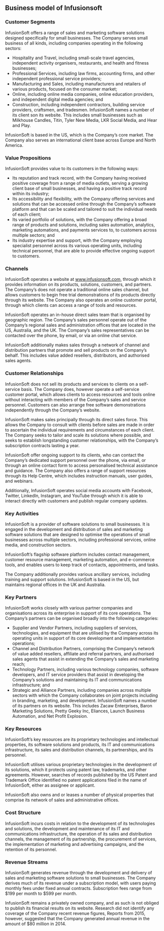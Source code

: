 Business model of Infusionsoft
------------------------------

 ### Customer Segments

 InfusionSoft offers a range of sales and marketing software solutions designed specifically for small businesses. The Company serves small business of all kinds, including companies operating in the following sectors:

  * Hospitality and Travel, including small-scale travel agencies, independent activity organisers, restaurants, and health and fitness businesses;
 * Professional Services, including law firms, accounting firms, and other independent professional service providers;
 * Manufacturing and Sales, including manufacturers and retailers of various products, focused on the consumer market;
 * Online, including online media companies, online education providers, and independent digital media agencies; and
 * Construction, including independent contractors, building service providers, craftsmen, and tradesmen.
  InfusionSoft names a number of its client son its website. This includes small businesses such as Milkhouse Candles, Titin, Tyler New Media, LKR Social Media, and Hear and Play.

 InfusionSoft is based in the US, which is the Company’s core market. The Company also serves an international client base across Europe and North America.

 ### Value Propositions

 InfusionSoft provides value to its customers in the following ways:

  * Its reputation and track record, with the Company having received positive coverage from a range of media outlets, serving a growing client base of small businesses, and having a positive track record within its industry;
 * Its accessibility and flexibility, with the Company offering services and solutions that can be accessed online through the Company’s software platform and that can be scaled and tailored to suit the individual needs of each client;
 * Its varied portfolio of solutions, with the Company offering a broad range of products and solutions, including sales automation, analytics, marketing automations, and payments services to, to customers across multiple sectors; and
 * Its industry expertise and support, with the Company employing specialist personnel across its various operating units, including technical personnel, that are able to provide effective ongoing support to customers.
  ### Channels

 InfusionSoft operates a website at www.infusionsoft.com, through which it provides information on its products, solutions, customers, and partners. The Company’s does not operate a traditional online sales channel, but allows customers to begin free trial demonstrations of its products directly through its website. The Company also operates an online customer portal, through which clients can access a range of tools and resources.

 InfusionSoft operates an in-house direct sales team that is organised by geographic region. The Company’s sales personnel operate out of the Company’s regional sales and administration offices that are located in the US, Australia, and the UK. The Company’s sales representatives can be contacted over the phone, by email, or via an online chat service.

 InfusionSoft additionally makes sales through a network of channel and distribution partners that promote and sell products on the Company’s behalf. This includes value added resellers, distributors, and authorised sales agents.

 ### Customer Relationships

 InfusionSoft does not sell its products and services to clients on a self-service basis. The Company does, however operate a self-service customer portal, which allows clients to access resources and tools online without interacting with members of the Company’s sales and service personnel. Customers can also arrange free software demonstrations independently through the Company’s website.

 InfusionSoft makes sales principally through its direct sales force. This allows the Company to consult with clients before sales are made in order to ascertain the individual requirements and circumstances of each client. The Company seeks to tailor and scale its solutions where possible, and seeks to establish longstanding customer relationships, with the Company’s subscription contracts lasting a year.

 InfusionSoft offer ongoing support to its clients, who can contact the Company’s dedicated support personnel over the phone, via email, or through an online contact form to access personalised technical assistance and guidance. The Company also offers a range of support resources through its Help Centre, which includes instruction manuals, user guides, and webinars.

 Additionally, InfusionSoft operates social media accounts with Facebook, Twitter, LinkedIn, Instagram, and YouTube through which it is able to interact directly with customers and publish regular company updates.

 ### Key Activities

 InfusionSoft is a provider of software solutions to small businesses. It is engaged in the development and distribution of sales and marketing software solutions that are designed to optimise the operations of small businesses across multiple sectors, including professional services, online media, and construction sectors.

 InfusionSoft’s flagship software platform includes contact management, customer resource management, marketing automation, and e-commerce tools, and enables users to keep track of contacts, appointments, and tasks.

 The Company additionally provides various ancillary services, including training and support solutions. InfusionSoft is based in the US, but maintains regional offices in the UK and Australia.

 ### Key Partners

 InfusionSoft works closely with various partner companies and organisations across its enterprise in support of its core operations. The Company’s partners can be organised broadly into the following categories:

  * Supplier and Vendor Partners, including suppliers of services, technologies, and equipment that are utilised by the Company across its operating units in support of its core development and implementation operations;
 * Channel and Distribution Partners, comprising the Company’s network of value added resellers, affiliate and referral partners, and authorised sales agents that assist in extending the Company’s sales and marketing reach;
 * Technology Partners, including various technology companies, software developers, and IT service providers that assist in developing the Company’s solutions and maintaining its IT and communications infrastructure; and
 * Strategic and Alliance Partners, including companies across multiple sectors with which the Company collaborates on joint projects including in branding, marketing, and development.
  InfusionSoft names a number of its partners on its website. This includes Zacaw Enterprises, Baron Marketing Solutions, Pretty Geeky Inc, Eliances, Launch Business Automation, and Net Profit Explosion.

 ### Key Resources

 InfusionSoft’s key resources are its proprietary technologies and intellectual properties, its software solutions and products, its IT and communications infrastructure, its sales and distribution channels, its partnerships, and its personnel.

 InfusionSoft utilises various proprietary technologies in the development of its solutions, which it protects using patent law, trademarks, and other agreements. However, searches of records published by the US Patent and Trademark Office identified no patent applications filed in the name of InfusionSoft, either as assignee or applicant.

 InfusionSoft also owns and or leases a number of physical properties that comprise its network of sales and administrative offices.

 ### Cost Structure

 InfusionSoft incurs costs in relation to the development of its technologies and solutions, the development and maintenance of its IT and communications infrastructure, the operation of its sales and distribution channels, the management of its partnership, the procurement of services, the implementation of marketing and advertising campaigns, and the retention of its personnel.

 ### Revenue Streams

 InfusionSoft generates revenue through the development and delivery of sales and marketing software solutions to small businesses. The Company derives much of its revenue under a subscription model, with users paying monthly fees under fixed annual contracts. Subscription fees range from $199 per month to $599 per month.

 InfusionSoft remains a privately owned company, and as such is not obliged to publish its financial results on its website. Research did not identify any coverage of the Company recent revenue figures, Reports from 2015, however, suggested that the Company generated annual revenue in the amount of $80 million in 2014.